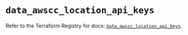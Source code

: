 # `data_awscc_location_api_keys`

Refer to the Terraform Registry for docs: [`data_awscc_location_api_keys`](https://registry.terraform.io/providers/hashicorp/awscc/0.70.0/docs/data-sources/location_api_keys).
